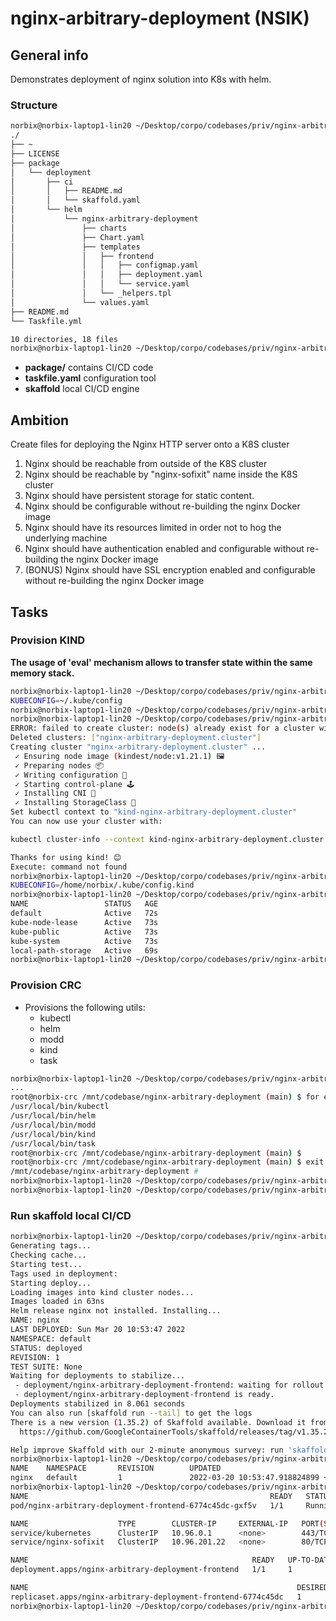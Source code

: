 # nginx-arbitrary-deployment (NSIK)

## General info 

Demonstrates deployment of nginx solution into K8s with helm.

### Structure 

```sh 
norbix@norbix-laptop1-lin20 ~/Desktop/corpo/codebases/priv/nginx-arbitrary-deployment (main) $ tree -L 7 ./
./
├── ~
├── LICENSE
├── package
│   └── deployment
│       ├── ci
│       │   ├── README.md
│       │   └── skaffold.yaml
│       └── helm
│           └── nginx-arbitrary-deployment
│               ├── charts
│               ├── Chart.yaml
│               ├── templates
│               │   ├── frontend
│               │   │   ├── configmap.yaml
│               │   │   ├── deployment.yaml
│               │   │   └── service.yaml
│               │   └── _helpers.tpl
│               └── values.yaml
├── README.md
└── Taskfile.yml

10 directories, 18 files
norbix@norbix-laptop1-lin20 ~/Desktop/corpo/codebases/priv/nginx-arbitrary-deployment (main) $ 
```

- **package/** contains CI/CD code
- **taskfile.yaml** configuration tool
- **skaffold** local CI/CD engine

## Ambition

Create files for deploying the Nginx HTTP server onto a K8S cluster
1. Nginx should be reachable from outside of the K8S cluster
2. Nginx should be reachable by "nginx-sofixit" name inside the K8S cluster
3. Nginx should have persistent storage for static content.
4. Nginx should be configurable without re-building the nginx Docker image
5. Nginx should have its resources limited in order not to hog the underlying machine
6. Nginx should have authentication enabled and configurable without re-building the nginx Docker image
7. (BONUS) Nginx should have SSL encryption enabled and configurable without re-building the nginx Docker image

## Tasks 

### Provision KIND 

**The usage of 'eval' mechanism allows to transfer state within the same memory stack.** 

```sh 
norbix@norbix-laptop1-lin20 ~/Desktop/corpo/codebases/priv/nginx-arbitrary-deployment (main) $ env|grep -i kube
KUBECONFIG=~/.kube/config
norbix@norbix-laptop1-lin20 ~/Desktop/corpo/codebases/priv/nginx-arbitrary-deployment (main) $ 
norbix@norbix-laptop1-lin20 ~/Desktop/corpo/codebases/priv/nginx-arbitrary-deployment (main) $ eval "$(task docker:provision-kind)"
ERROR: failed to create cluster: node(s) already exist for a cluster with the name "nginx-arbitrary-deployment.cluster"
Deleted clusters: ["nginx-arbitrary-deployment.cluster"]
Creating cluster "nginx-arbitrary-deployment.cluster" ...
 ✓ Ensuring node image (kindest/node:v1.21.1) 🖼
 ✓ Preparing nodes 📦  
 ✓ Writing configuration 📜 
 ✓ Starting control-plane 🕹️ 
 ✓ Installing CNI 🔌 
 ✓ Installing StorageClass 💾 
Set kubectl context to "kind-nginx-arbitrary-deployment.cluster"
You can now use your cluster with:

kubectl cluster-info --context kind-nginx-arbitrary-deployment.cluster --kubeconfig /home/norbix/.kube/config.kind

Thanks for using kind! 😊
Execute: command not found
norbix@norbix-laptop1-lin20 ~/Desktop/corpo/codebases/priv/nginx-arbitrary-deployment (main) $ env|grep -i kube
KUBECONFIG=/home/norbix/.kube/config.kind
norbix@norbix-laptop1-lin20 ~/Desktop/corpo/codebases/priv/nginx-arbitrary-deployment (main) $ k get ns
NAME                 STATUS   AGE
default              Active   72s
kube-node-lease      Active   73s
kube-public          Active   73s
kube-system          Active   73s
local-path-storage   Active   69s
norbix@norbix-laptop1-lin20 ~/Desktop/corpo/codebases/priv/nginx-arbitrary-deployment (main) $ 
```

### Provision CRC

* Provisions the following utils:
  * kubectl
  * helm
  * modd
  * kind
  * task

```sh 
norbix@norbix-laptop1-lin20 ~/Desktop/corpo/codebases/priv/nginx-arbitrary-deployment (main) $ task docker:provision-code-ready-container
...
root@norbix-crc /mnt/codebase/nginx-arbitrary-deployment (main) $ for each in kubectl helm modd kind task; do which $each;done
/usr/local/bin/kubectl
/usr/local/bin/helm
/usr/local/bin/modd
/usr/local/bin/kind
/usr/local/bin/task
root@norbix-crc /mnt/codebase/nginx-arbitrary-deployment (main) $ 
root@norbix-crc /mnt/codebase/nginx-arbitrary-deployment (main) $ exit
/mnt/codebase/nginx-arbitrary-deployment # 
norbix@norbix-laptop1-lin20 ~/Desktop/corpo/codebases/priv/nginx-arbitrary-deployment (main) $ 
norbix@norbix-laptop1-lin20 ~/Desktop/corpo/codebases/priv/nginx-arbitrary-deployment (main) $ docker ps|grep -i crc
```

### Run skaffold local CI/CD

```sh 
norbix@norbix-laptop1-lin20 ~/Desktop/corpo/codebases/priv/nginx-arbitrary-deployment (main) $ SKAFFOLD_CONFIG=./package/utils/SKAFFOLD_CONFIG/config.yaml skaffold run -f package/deployment/ci/skaffold.yaml 
Generating tags...
Checking cache...
Starting test...
Tags used in deployment:
Starting deploy...
Loading images into kind cluster nodes...
Images loaded in 63ns
Helm release nginx not installed. Installing...
NAME: nginx
LAST DEPLOYED: Sun Mar 20 10:53:47 2022
NAMESPACE: default
STATUS: deployed
REVISION: 1
TEST SUITE: None
Waiting for deployments to stabilize...
 - deployment/nginx-arbitrary-deployment-frontend: waiting for rollout to finish: 0 of 1 updated replicas are available...
 - deployment/nginx-arbitrary-deployment-frontend is ready.
Deployments stabilized in 8.061 seconds
You can also run [skaffold run --tail] to get the logs
There is a new version (1.35.2) of Skaffold available. Download it from:
  https://github.com/GoogleContainerTools/skaffold/releases/tag/v1.35.2

Help improve Skaffold with our 2-minute anonymous survey: run 'skaffold survey'
norbix@norbix-laptop1-lin20 ~/Desktop/corpo/codebases/priv/nginx-arbitrary-deployment (main) $ helm list
NAME    NAMESPACE       REVISION        UPDATED                                 STATUS          CHART                                   APP VERSION
nginx   default         1               2022-03-20 10:53:47.918824899 +0100 CET deployed        nginx-arbitrary-deployment-0.1.0        1.16.0     
norbix@norbix-laptop1-lin20 ~/Desktop/corpo/codebases/priv/nginx-arbitrary-deployment (main) $ k get all
NAME                                                      READY   STATUS    RESTARTS   AGE
pod/nginx-arbitrary-deployment-frontend-6774c45dc-gxf5v   1/1     Running   0          23s

NAME                    TYPE        CLUSTER-IP     EXTERNAL-IP   PORT(S)   AGE
service/kubernetes      ClusterIP   10.96.0.1      <none>        443/TCP   38m
service/nginx-sofixit   ClusterIP   10.96.201.22   <none>        80/TCP    23s

NAME                                                  READY   UP-TO-DATE   AVAILABLE   AGE
deployment.apps/nginx-arbitrary-deployment-frontend   1/1     1            1           23s

NAME                                                            DESIRED   CURRENT   READY   AGE
replicaset.apps/nginx-arbitrary-deployment-frontend-6774c45dc   1         1         1       23s
norbix@norbix-laptop1-lin20 ~/Desktop/corpo/codebases/priv/nginx-arbitrary-deployment (main) $ 
```
